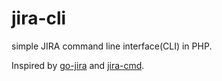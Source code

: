 # jira-cli
simple JIRA command line interface(CLI) in PHP.

Inspired by [go-jira](https://github.com/Netflix-Skunkworks/go-jira) and [jira-cmd](https://github.com/germanrcuriel/jira-cmd).
